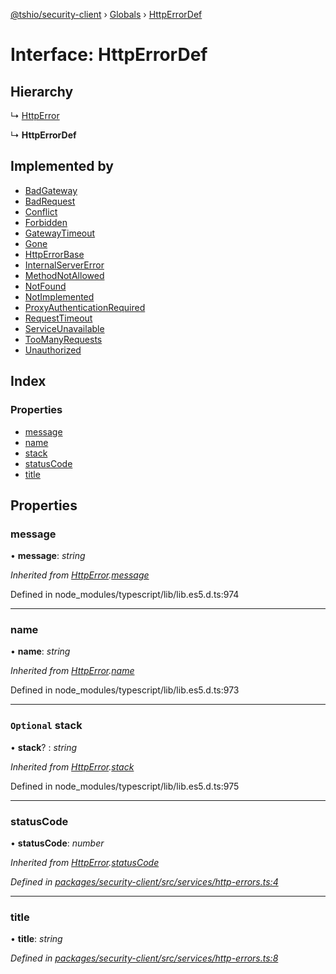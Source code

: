 [@tshio/security-client](../README.md) › [Globals](../globals.md) › [HttpErrorDef](httperrordef.md)

# Interface: HttpErrorDef

## Hierarchy

  ↳ [HttpError](httperror.md)

  ↳ **HttpErrorDef**

## Implemented by

* [BadGateway](../classes/badgateway.md)
* [BadRequest](../classes/badrequest.md)
* [Conflict](../classes/conflict.md)
* [Forbidden](../classes/forbidden.md)
* [GatewayTimeout](../classes/gatewaytimeout.md)
* [Gone](../classes/gone.md)
* [HttpErrorBase](../classes/httperrorbase.md)
* [InternalServerError](../classes/internalservererror.md)
* [MethodNotAllowed](../classes/methodnotallowed.md)
* [NotFound](../classes/notfound.md)
* [NotImplemented](../classes/notimplemented.md)
* [ProxyAuthenticationRequired](../classes/proxyauthenticationrequired.md)
* [RequestTimeout](../classes/requesttimeout.md)
* [ServiceUnavailable](../classes/serviceunavailable.md)
* [TooManyRequests](../classes/toomanyrequests.md)
* [Unauthorized](../classes/unauthorized.md)

## Index

### Properties

* [message](httperrordef.md#markdown-header-message)
* [name](httperrordef.md#markdown-header-name)
* [stack](httperrordef.md#markdown-header-optional-stack)
* [statusCode](httperrordef.md#markdown-header-statuscode)
* [title](httperrordef.md#markdown-header-title)

## Properties

###  message

• **message**: *string*

*Inherited from [HttpError](httperror.md).[message](httperror.md#markdown-header-message)*

Defined in node_modules/typescript/lib/lib.es5.d.ts:974

___

###  name

• **name**: *string*

*Inherited from [HttpError](httperror.md).[name](httperror.md#markdown-header-name)*

Defined in node_modules/typescript/lib/lib.es5.d.ts:973

___

### `Optional` stack

• **stack**? : *string*

*Inherited from [HttpError](httperror.md).[stack](httperror.md#markdown-header-optional-stack)*

Defined in node_modules/typescript/lib/lib.es5.d.ts:975

___

###  statusCode

• **statusCode**: *number*

*Inherited from [HttpError](httperror.md).[statusCode](httperror.md#markdown-header-statuscode)*

*Defined in [packages/security-client/src/services/http-errors.ts:4](https://github.com/TheSoftwareHouse/rad-modules-tools/blob/afe5496/packages/security-client/src/services/http-errors.ts#L4)*

___

###  title

• **title**: *string*

*Defined in [packages/security-client/src/services/http-errors.ts:8](https://github.com/TheSoftwareHouse/rad-modules-tools/blob/afe5496/packages/security-client/src/services/http-errors.ts#L8)*
